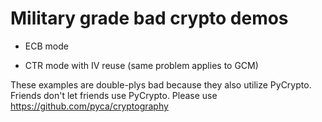 # Military grade bad crypto demos

* ECB mode

* CTR mode with IV reuse (same problem applies to GCM)

These examples are double-plys bad because they also utilize PyCrypto.
Friends don't let friends use PyCrypto. Please use
https://github.com/pyca/cryptography
